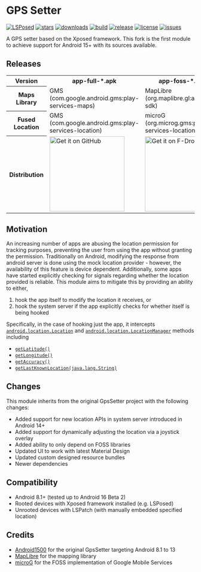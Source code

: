 # GPS Setter

[![LSPosed](https://img.shields.io/github/downloads/Xposed-Modules-Repo/io.github.jqssun.gpssetter/total?label=LSPosed&logo=Android&style=flat&labelColor=F48FB1&logoColor=ffffff)](https://github.com/Xposed-Modules-Repo/io.github.jqssun.gpssetter/releases)
[![stars](https://img.shields.io/github/stars/jqssun/android-gps-setter)](https://github.com/jqssun/android-gps-setter/stargazers)
[![downloads](https://img.shields.io/github/downloads/jqssun/android-gps-setter/total?label=GitHub&logo=GitHub)](https://github.com/jqssun/android-gps-setter/releases)
[![build](https://img.shields.io/github/actions/workflow/status/jqssun/android-gps-setter/apk.yml)](https://github.com/jqssun/android-gps-setter/actions/workflows/apk.yml)
[![release](https://img.shields.io/github/v/release/jqssun/android-gps-setter)](https://github.com/jqssun/android-gps-setter/releases)
[![license](https://img.shields.io/github/license/jqssun/android-gps-setter)](https://github.com/jqssun/android-gps-setter/blob/master/LICENSE)
[![issues](https://img.shields.io/github/issues/jqssun/android-gps-setter)](https://github.com/jqssun/android-gps-setter/issues)
  
A GPS setter based on the Xposed framework. This fork is the first module to achieve support for Android 15+ with its sources available.

## Releases
<table>
    <tr>
        <th>Version</th>
        <th>app-full-*.apk</th>
        <th>app-foss-*.apk</th>
    </tr>
    <tr>
        <th>Maps Library</th>
        <td>GMS (com.google.android.gms:play-services-maps)</td>
        <td>MapLibre (org.maplibre.gl:android-sdk)</td>
    </tr>
    <tr>
        <th>Fused Location</th>
        <td>GMS (com.google.android.gms:play-services-location)</td>
        <td>microG (org.microg.gms:play-services-location)</td>
    </tr>
    <tr>
        <th>Distribution</th>
        <td>
            <a href="https://github.com/jqssun/android-gps-setter/releases">
                <img
                    src="https://raw.githubusercontent.com/NeoApplications/Neo-Backup/refs/heads/main/badge_github.png"
                    alt="Get it on GitHub" width="200" />
            </a>
        </td>
        <td>
            <a href="https://f-droid.org/packages/io.github.jqssun.gpssetter">
                <img
                    src="https://fdroid.gitlab.io/artwork/badge/get-it-on.png"
                    alt="Get it on F-Droid" width="200" />
            </a>
        </td>
    </tr>
</table>

<!-- 
[<img src="https://raw.githubusercontent.com/NeoApplications/Neo-Backup/refs/heads/main/badge_github.png" alt="Get it on GitHub" height="80">](https://github.com/jqssun/android-gps-setter/releases)
[<img src="https://fdroid.gitlab.io/artwork/badge/get-it-on.png" alt="Get it on F-Droid" height="80">]()
[<img src="https://gitlab.com/IzzyOnDroid/repo/-/raw/master/assets/IzzyOnDroid.png" height="80">]()
-->

## Motivation

An increasing number of apps are abusing the location permission for tracking purposes, preventing the user from using the app without granting the permission. Traditionally on Android, modifying the response from android server is done using the mock location provider - however, the availability of this feature is device dependent. Additionally, some apps have started explicitly checking for signals regarding whether the location provided is reliable. This module aims to mitigate this by providing an ability to either,
1. hook the app itself to modify the location it receives, or
2. hook the system server if the app explicitly checks for whether itself is being hooked

Specifically, in the case of hooking just the app, it intercepts [`android.location.Location`](https://developer.android.com/reference/android/location/Location) and [`android.location.LocationManager`](https://developer.android.com/reference/android/location/LocationManager) methods including
- [`getLatitude()`](https://developer.android.com/reference/android/location/Location#getLatitude())
- [`getLongitude()`](https://developer.android.com/reference/android/location/Location#getLongitude())
- [`getAccuracy()`](https://developer.android.com/reference/android/location/Location#getAccuracy())
- [`getLastKnownLocation(java.lang.String)`](https://developer.android.com/reference/android/location/LocationManager#getLastKnownLocation(java.lang.String))

## Changes

This module inherits from the original GpsSetter project with the following changes:
- Added support for new location APIs in system server introduced in Android 14+
- Added support for dynamically adjusting the location via a joystick overlay
- Added ability to only depend on FOSS libraries
- Updated UI to work with latest Material Design
- Updated custom designed resource bundles
- Newer dependencies

## Compatibility

- Android 8.1+ (tested up to Android 16 Beta 2)
- Rooted devices with Xposed framework installed (e.g. LSPosed)
- Unrooted devices with LSPatch (with manually embedded specified location)

## Credits

- [Android1500](https://github.com/Android1500/GpsSetter) for the original GpsSetter targeting Android 8.1 to 13
- [MapLibre](https://github.com/maplibre/maplibre-native) for the mapping library
- [microG](https://github.com/microg/GmsCore) for the FOSS implementation of Google Mobile Services

